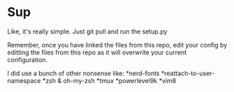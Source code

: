 # Sup

Like, it's really simple. Just git pull and run the setup.py

Remember, once you have linked the files from this repo, edit your config by editting the files from this repo as it will overwrite your current configuration.

I did use a bunch of other nonsense like:
*nerd-fonts
*reattach-to-user-namespace
*zsh & oh-my-zsh
*tmux
*powerlevel9k
*vim8
